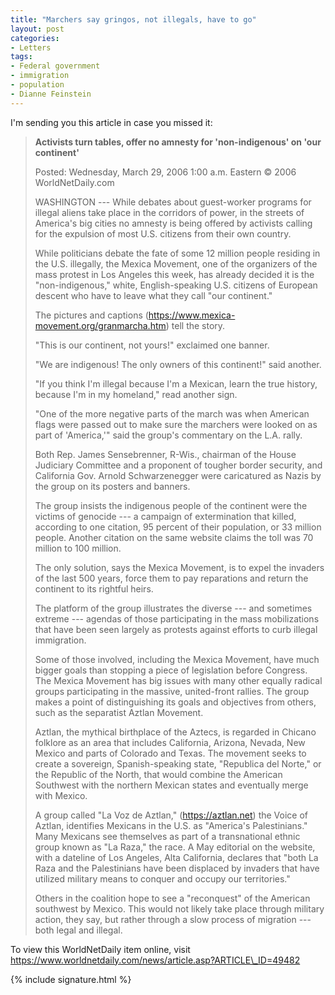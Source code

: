 ```yaml
---
title: "Marchers say gringos, not illegals, have to go"
layout: post
categories:
- Letters
tags:
- Federal government
- immigration
- population
- Dianne Feinstein
---
```


I'm sending you this article in case you missed it:

> **Activists turn tables, offer no amnesty for 'non-indigenous' on 'our continent'**
>
> Posted: Wednesday, March 29, 2006
> 1:00 a.m. Eastern
> © 2006 WorldNetDaily.com
>
>  WASHINGTON --- While debates about guest-worker programs for illegal aliens take place in the corridors of power, in the streets of America's big cities no amnesty is being offered by activists calling for the expulsion of most U.S. citizens from their own country.
>
>  While politicians debate the fate of some 12 million people residing in the U.S. illegally, the Mexica Movement, one of the organizers of the mass protest in Los Angeles this week, has already decided it is the "non-indigenous," white, English-speaking U.S. citizens of European descent who have to leave what they call "our continent."
>
> The pictures and captions (https://www.mexica-movement.org/granmarcha.htm) tell the story.
>
> "This is our continent, not yours!" exclaimed one banner.
>
> "We are indigenous! The only owners of this continent!" said another.
>
> "If you think I'm illegal because I'm a Mexican, learn the true history, because I'm in my homeland," read another sign.
>
> "One of the more negative parts of the march was when American flags were passed out to make sure the marchers were looked on as part of 'America,'" said the group's commentary on the L.A. rally.
>
> Both Rep. James Sensebrenner, R-Wis., chairman of the House Judiciary Committee and a proponent of tougher border security, and California Gov. Arnold Schwarzenegger were caricatured as Nazis by the group on its posters and banners.
>
> The group insists the indigenous people of the continent were the victims of genocide --- a campaign of extermination that killed, according to one citation, 95 percent of their population, or 33 million people. Another citation on the same website claims the toll was 70 million to 100 million.
>
> The only solution, says the Mexica Movement, is to expel the invaders of the last 500 years, force them to pay reparations and return the continent to its rightful heirs.
>
> The platform of the group illustrates the diverse --- and sometimes extreme --- agendas of those participating in the mass mobilizations that have been seen largely as protests against efforts to curb illegal immigration.
>
> Some of those involved, including the Mexica Movement, have much bigger goals than stopping a piece of legislation before Congress.
>  The Mexica Movement has big issues with many other equally radical groups participating in the massive, united-front rallies. The group makes a point of distinguishing its goals and objectives from others, such as the separatist Aztlan Movement.
>
> Aztlan, the mythical birthplace of the Aztecs, is regarded in Chicano folklore as an area that includes California, Arizona, Nevada, New Mexico and parts of Colorado and Texas. The movement seeks to create a sovereign, Spanish-speaking state, "Republica del Norte," or the Republic of the North, that would combine the American Southwest with the northern Mexican states and eventually merge with Mexico.
>
> A group called "La Voz de Aztlan," (https://aztlan.net) the Voice of Aztlan, identifies Mexicans in the U.S. as "America's Palestinians." Many Mexicans see themselves as part of a transnational ethnic group known as "La Raza," the race. A May editorial on the website, with a dateline of Los Angeles, Alta California, declares that "both La Raza and the Palestinians have been displaced by invaders that have utilized military means to conquer and occupy our territories."
>
> Others in the coalition hope to see a "reconquest" of the American southwest by Mexico. This would not likely take place through military action, they say, but rather through a slow process of migration --- both legal and illegal.

To view this WorldNetDaily item online, visit https://www.worldnetdaily.com/news/article.asp?ARTICLE\_ID=49482

{% include signature.html %}
